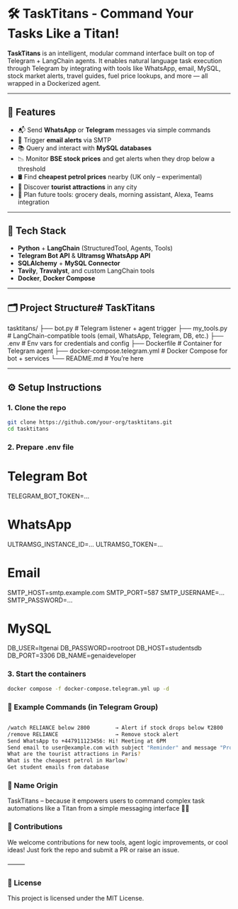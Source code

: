 # 🛠️ TaskTitans - Command Your Tasks Like a Titan!

**TaskTitans** is an intelligent, modular command interface built on top of Telegram + LangChain agents. It enables natural language task execution through Telegram by integrating with tools like WhatsApp, email, MySQL, stock market alerts, travel guides, fuel price lookups, and more — all wrapped in a Dockerized agent.

---

## 🚀 Features

- 📬 Send **WhatsApp** or **Telegram** messages via simple commands
- 📧 Trigger **email alerts** via SMTP
- 📚 Query and interact with **MySQL databases**
- 📉 Monitor **BSE stock prices** and get alerts when they drop below a threshold
- 🛢️ Find **cheapest petrol prices** nearby (UK only – experimental)
- 🧭 Discover **tourist attractions** in any city
- 🛒 Plan future tools: grocery deals, morning assistant, Alexa, Teams integration

---

## 🧱 Tech Stack

- **Python** + **LangChain** (StructuredTool, Agents, Tools)
- **Telegram Bot API** & **Ultramsg WhatsApp API**
- **SQLAlchemy** + **MySQL Connector**
- **Tavily**, **Travalyst**, and custom LangChain tools
- **Docker**, **Docker Compose**

---

## 🗂️ Project Structure# TaskTitans

tasktitans/
├── bot.py                         # Telegram listener + agent trigger
├── my_tools.py                    # LangChain-compatible tools (email, WhatsApp, Telegram, DB, etc.)
├── .env                           # Env vars for credentials and config
├── Dockerfile                     # Container for Telegram agent
├── docker-compose.telegram.yml    # Docker Compose for bot + services
└── README.md                      # You’re here


---

## ⚙️ Setup Instructions

### 1. Clone the repo

```bash
git clone https://github.com/your-org/tasktitans.git
cd tasktitans
```

### 2. Prepare .env file

# Telegram Bot
TELEGRAM_BOT_TOKEN=...

# WhatsApp
ULTRAMSG_INSTANCE_ID=...
ULTRAMSG_TOKEN=...

# Email
SMTP_HOST=smtp.example.com
SMTP_PORT=587
SMTP_USERNAME=...
SMTP_PASSWORD=...

# MySQL
DB_USER=ltgenai
DB_PASSWORD=rootroot
DB_HOST=studentsdb
DB_PORT=3306
DB_NAME=genaideveloper

### 3. Start the containers

```bash
docker compose -f docker-compose.telegram.yml up -d
```


### 💬 Example Commands (in Telegram Group)

```bash

/watch RELIANCE below 2800        → Alert if stock drops below ₹2800
/remove RELIANCE                  → Remove stock alert
Send WhatsApp to +447911123456: Hi! Meeting at 6PM
Send email to user@example.com with subject "Reminder" and message "Project due today"
What are the tourist attractions in Paris?
What is the cheapest petrol in Harlow?
Get student emails from database
```

### 🤖 Name Origin

TaskTitans – because it empowers users to command complex task automations like a Titan from a simple messaging interface 💪📱


### 🤝 Contributions

We welcome contributions for new tools, agent logic improvements, or cool ideas! Just fork the repo and submit a PR or raise an issue.

⸻

### 📜 License

This project is licensed under the MIT License.

